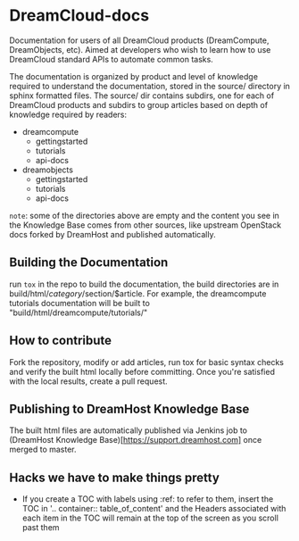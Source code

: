 # DreamCloud-docs
Documentation for users of all DreamCloud products (DreamCompute,
DreamObjects, etc). Aimed at developers who wish to learn how to use
DreamCloud standard APIs to automate common tasks.

The documentation is organized by product and level of knowledge
required to understand the documentation, stored in the source/
directory in sphinx formatted files. The source/ dir contains subdirs,
one for each of DreamCloud products and subdirs to group articles
based on depth of knowledge required by readers:

 - dreamcompute
   - gettingstarted
   - tutorials
   - api-docs
 - dreamobjects
   - gettingstarted
   - tutorials
   - api-docs

 ```note```: some of the directories above are empty and the content
you see in the Knowledge Base comes from other sources, like upstream
OpenStack docs forked by DreamHost and published automatically.

Building the Documentation
--------------------------

run `tox` in the repo to build the documentation, the build
directories are in build/html/$category/$section/$article. For
example, the dreamcompute tutorials documentation will be built to    
"build/html/dreamcompute/tutorials/"

How to contribute
-----------------

Fork the repository, modify or add articles, run tox for basic syntax
checks and verify the built html locally before committing. Once
you're satisfied with the local results, create a pull request.

Publishing to DreamHost Knowledge Base
--------------------------------------

The built html files are automatically published via Jenkins job to
(DreamHost Knowledge Base)[https://support.dreamhost.com] once merged
to master.

Hacks we have to make things pretty
-----------------------------------

 - If you create a TOC with labels using :ref: to refer to them, insert the
   TOC in '.. container:: table_of_content' and the Headers associated with
   each item in the TOC will remain at the top of the screen as you scroll past
   them
